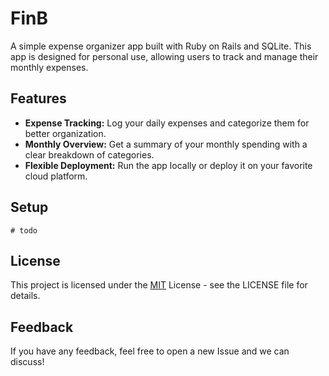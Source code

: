 
# FinB

A simple expense organizer app built with Ruby on Rails and SQLite. This app is designed for personal use, allowing users to track and manage their monthly expenses.


## Features

- **Expense Tracking:** Log your daily expenses and categorize them for better organization.
- **Monthly Overview:** Get a summary of your monthly spending with a clear breakdown of categories.
- **Flexible Deployment:** Run the app locally or deploy it on your favorite cloud platform.


## Setup

```
# todo
```


## License

This project is licensed under the [MIT](https://choosealicense.com/licenses/mit/) License - see the LICENSE file for details.

## Feedback

If you have any feedback, feel free to open a new Issue and we can discuss!

